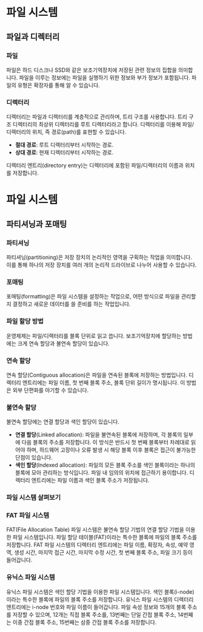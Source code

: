 # 파일 시스템

## **파일과 디렉터리**

### **파일**

파일은 하드 디스크나 SSD와 같은 보조기억장치에 저장된 관련 정보의 집합을 의미합니다. 파일을 이루는 정보에는 파일을 실행하기 위한 정보와 부가 정보가 포함됩니다. 파일의 유형은 확장자를 통해 알 수 있습니다.

### **디렉터리**

디렉터리는 파일과 디렉터리를 계층적으로 관리하며, 트리 구조를 사용합니다. 트리 구조 디렉터리의 최상위 디렉터리를 루트 디렉터리라고 합니다. 디렉터리를 이용해 파일/디렉터리의 위치, 즉 경로(path)를 표현할 수 있습니다.

- **절대 경로**: 루트 디렉터리부터 시작하는 경로.
- **상대 경로**: 현재 디렉터리부터 시작하는 경로.

디렉터리 엔트리(directory entry)는 디렉터리에 포함된 파일/디렉터리의 이름과 위치를 저장합니다.

# **파일 시스템**

## **파티셔닝과 포매팅**

### 파티셔닝

파티셔닝(partitioning)은 저장 장치의 논리적인 영역을 구획하는 작업을 의미합니다. 이를 통해 하나의 저장 장치를 여러 개의 논리적 드라이브로 나누어 사용할 수 있습니다.

### 포매팅

포매팅(formatting)은 파일 시스템을 설정하는 작업으로, 어떤 방식으로 파일을 관리할지 결정하고 새로운 데이터를 쓸 준비를 하는 작업입니다.

### **파일 할당 방법**

운영체제는 파일/디렉터리를 블록 단위로 읽고 씁니다. 보조기억장치에 할당하는 방법에는 크게 연속 할당과 불연속 할당이 있습니다.

### 연속 할당

연속 할당(Contiguous allocation)은 파일을 연속된 블록에 저장하는 방법입니다. 디렉터리 엔트리에는 파일 이름, 첫 번째 블록 주소, 블록 단위 길이가 명시됩니다. 이 방법은 외부 단편화를 야기할 수 있습니다.

### 불연속 할당

불연속 할당에는 연결 할당과 색인 할당이 있습니다.

- **연결 할당**(Linked allocation): 파일을 불연속된 블록에 저장하며, 각 블록의 일부에 다음 블록의 주소를 저장합니다. 이 방식은 반드시 첫 번째 블록부터 차례대로 읽어야 하며, 하드웨어 고장이나 오류 발생 시 해당 블록 이후 블록은 접근이 불가능한 단점이 있습니다.
- **색인 할당**(Indexed allocation): 파일의 모든 블록 주소를 색인 블록이라는 하나의 블록에 모아 관리하는 방식입니다. 파일 내 임의의 위치에 접근하기 용이합니다. 디렉터리 엔트리에는 파일 이름과 색인 블록 주소가 저장됩니다.

### **파일 시스템 살펴보기**

### FAT 파일 시스템

FAT(File Allocation Table) 파일 시스템은 불연속 할당 기법의 연결 할당 기법을 이용한 파일 시스템입니다. 파일 할당 테이블(FAT)이라는 특수한 블록에 파일의 블록 주소를 저장합니다. FAT 파일 시스템의 디렉터리 엔트리에는 파일 이름, 확장자, 속성, 예약 영역, 생성 시간, 마지막 접근 시간, 마지막 수정 시간, 첫 번째 블록 주소, 파일 크기 등이 들어갑니다.

### 유닉스 파일 시스템

유닉스 파일 시스템은 색인 할당 기법을 이용한 파일 시스템입니다. 색인 블록(i-node)이라는 특수한 블록에 파일의 블록 주소를 저장합니다. 유닉스 파일 시스템의 디렉터리 엔트리에는 i-node 번호와 파일 이름이 들어갑니다. 파일 속성 정보와 15개의 블록 주소를 저장할 수 있으며, 12개는 직접 블록 주소를, 13번째는 단일 간접 블록 주소, 14번째는 이중 간접 블록 주소, 15번째는 삼중 간접 블록 주소를 저장합니다.
